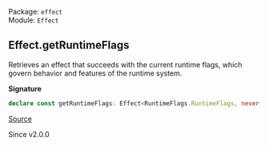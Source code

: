 Package: `effect`<br />
Module: `Effect`<br />

## Effect.getRuntimeFlags

Retrieves an effect that succeeds with the current runtime flags, which
govern behavior and features of the runtime system.

**Signature**

```ts
declare const getRuntimeFlags: Effect<RuntimeFlags.RuntimeFlags, never, never>
```

[Source](https://github.com/Effect-TS/effect/tree/main/packages/effect/src/Effect.ts#L11606)

Since v2.0.0